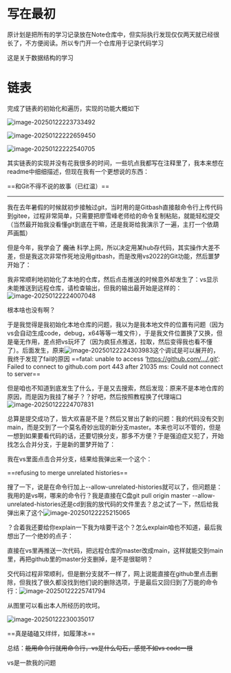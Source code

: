 # 写在最初

原计划是把所有的学习记录放在Note仓库中，但实际执行发现仅仅两天就已经很长了，不方便阅读。所以专门开一个仓库用于记录代码学习

这是关于数据结构的学习

# 链表

完成了链表的初始化和遍历，实现的功能大概如下

![image-20250122223733492](https://cdn.jsdelivr.net/gh/xixiluyaoyao/Note/202501222237761.png)

![image-20250122222659450](https://cdn.jsdelivr.net/gh/xixiluyaoyao/Note/202501222226621.png)

![image-20250122222540705](https://cdn.jsdelivr.net/gh/xixiluyaoyao/Note/202501222225950.png)

其实链表的实现并没有花我很多的时间，一些坑点我都写在注释里了，我本来想在readme中细细描述，但现在我有一个更想说的东西：

==和Git不得不说的故事（已红温）==

------

  我在去年暑假的时候就初步接触过git，当时用的是Gitbash直接敲命令行上传代码到gitee，过程非常简单，只需要把廖雪峰老师给的命令复制粘贴，就能轻松提交（当然最开始我没看懂git到底在干嘛，还是我哥给我演示了一遍，主打一个依葫芦画瓢）

  但是今年，我学会了 ~~魔法~~ 科学上网，所以决定用某hub存代码，其实操作大差不差，但是我这次非常作死地没用gitbash，而是改用vs2022的Git功能，然后噩梦开始了：

  我非常顺利地初始化了本地的仓库，然后点击推送的时候意外却发生了：vs显示未能推送到远程仓库，请检查输出，但我的输出最开始是这样的：![image-20250122224007048](https://cdn.jsdelivr.net/gh/xixiluyaoyao/Note/202501222240084.png)

根本啥也没有啊？

于是我觉得是我初始化本地仓库的问题，我以为是我本地文件的位置有问题（因为vs会自动生成code，debug，x64等等一堆文件），于是我文件位置换了又换，但是毫无作用，差点把vs玩坏了（因为疯狂点推送，拉取，然后变得我也看不懂了）。后面发生，原来![image-20250122224303983](https://cdn.jsdelivr.net/gh/xixiluyaoyao/Note/202501222243009.png)这个调试是可以展开的，我终于发现了fail的原因
==fatal: unable to access ‘https://github.com/.../.git‘: Failed to connect to github.com port 443 after 21035 ms: Could not connect to server==

  但是咱也不知道到底发生了什么，于是又去搜索，然后发现：原来不是本地仓库的原因，而是因为我挂了梯子？？好吧，然后按照教程换了代理端口![image-20250122224707831](https://cdn.jsdelivr.net/gh/xixiluyaoyao/Note/202501222247077.png)

总算是提交成功了，皆大欢喜是不是？然后又冒出了新的问题：我的代码没有交到main，而是交到了一个莫名奇妙出现的新分支master。本来也可以不管的，但是一想到如果要看代码的话，还要切换分支，那多不方便？于是强迫症又犯了，开始找怎么合并分支，于是新的噩梦开始了：

我在vs里面点击合并分支，结果给我弹出来一个这个：

==refusing to merge unrelated histories==

搜了一下，说是在命令行加上--allow-unrelated-histories就可以了，但问题是：我用的是vs啊，哪来的命令行？我是直接在C盘git pull origin master --allow-unrelated-histories还是cd到我的放代码的文件里去？总之试了一下，然后给我弹出来了这个![image-20250122225215065](https://cdn.jsdelivr.net/gh/xixiluyaoyao/Note/202501222252115.png)

？合着我还要给你explain一下我为啥要干这个？怎么explain咱也不知道，最后我想出了一个绝妙的点子：

直接在vs里再推送一次代码，把远程仓库的master改成main，这样就能交到main里，再把github里的master分支删掉，是不是很聪明？

交代码过程非常顺利，但是删分支就不一样了，网上说能直接在github里点击删除，但我找了很久都没找到他们说的删除选项，于是最后又回归到了万能的命令行：![image-20250122225741794](https://cdn.jsdelivr.net/gh/xixiluyaoyao/Note/202501222257973.png)

从图里可以看出本人所经历的坎坷。

![image-20250122230035017](https://cdn.jsdelivr.net/gh/xixiluyaoyao/Note/202501222300146.png)

==真是磕磕又绊绊，如履薄冰==

总结：~~能用命令行就用命令行，vs是什么勾石，感觉不如vs code一根~~

vs是一款我的问题

